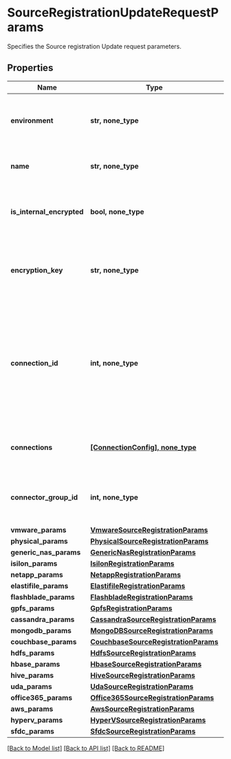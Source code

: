 # SourceRegistrationUpdateRequestParams

Specifies the Source registration Update request parameters.

## Properties
Name | Type | Description | Notes
------------ | ------------- | ------------- | -------------
**environment** | **str, none_type** | Specifies the environment type of the Protection Source. | 
**name** | **str, none_type** | A user specified name for this source. | [optional] 
**is_internal_encrypted** | **bool, none_type** | Specifies if credentials are encrypted by internal key. | [optional] 
**encryption_key** | **str, none_type** | Specifies the key that user has encrypted the credential with. | [optional] 
**connection_id** | **int, none_type** | Specifies the id of the connection from where this source is reachable. This should only be set for a source being registered by a tenant user. | [optional] 
**connections** | [**[ConnectionConfig], none_type**](ConnectionConfig.md) | Specfies the list of connections for the source. | [optional] 
**connector_group_id** | **int, none_type** | Specifies the connector group id of connector groups. | [optional] 
**vmware_params** | [**VmwareSourceRegistrationParams**](VmwareSourceRegistrationParams.md) |  | [optional] 
**physical_params** | [**PhysicalSourceRegistrationParams**](PhysicalSourceRegistrationParams.md) |  | [optional] 
**generic_nas_params** | [**GenericNasRegistrationParams**](GenericNasRegistrationParams.md) |  | [optional] 
**isilon_params** | [**IsilonRegistrationParams**](IsilonRegistrationParams.md) |  | [optional] 
**netapp_params** | [**NetappRegistrationParams**](NetappRegistrationParams.md) |  | [optional] 
**elastifile_params** | [**ElastifileRegistrationParams**](ElastifileRegistrationParams.md) |  | [optional] 
**flashblade_params** | [**FlashbladeRegistrationParams**](FlashbladeRegistrationParams.md) |  | [optional] 
**gpfs_params** | [**GpfsRegistrationParams**](GpfsRegistrationParams.md) |  | [optional] 
**cassandra_params** | [**CassandraSourceRegistrationParams**](CassandraSourceRegistrationParams.md) |  | [optional] 
**mongodb_params** | [**MongoDBSourceRegistrationParams**](MongoDBSourceRegistrationParams.md) |  | [optional] 
**couchbase_params** | [**CouchbaseSourceRegistrationParams**](CouchbaseSourceRegistrationParams.md) |  | [optional] 
**hdfs_params** | [**HdfsSourceRegistrationParams**](HdfsSourceRegistrationParams.md) |  | [optional] 
**hbase_params** | [**HbaseSourceRegistrationParams**](HbaseSourceRegistrationParams.md) |  | [optional] 
**hive_params** | [**HiveSourceRegistrationParams**](HiveSourceRegistrationParams.md) |  | [optional] 
**uda_params** | [**UdaSourceRegistrationParams**](UdaSourceRegistrationParams.md) |  | [optional] 
**office365_params** | [**Office365SourceRegistrationParams**](Office365SourceRegistrationParams.md) |  | [optional] 
**aws_params** | [**AwsSourceRegistrationParams**](AwsSourceRegistrationParams.md) |  | [optional] 
**hyperv_params** | [**HyperVSourceRegistrationParams**](HyperVSourceRegistrationParams.md) |  | [optional] 
**sfdc_params** | [**SfdcSourceRegistrationParams**](SfdcSourceRegistrationParams.md) |  | [optional] 

[[Back to Model list]](../README.md#documentation-for-models) [[Back to API list]](../README.md#documentation-for-api-endpoints) [[Back to README]](../README.md)


